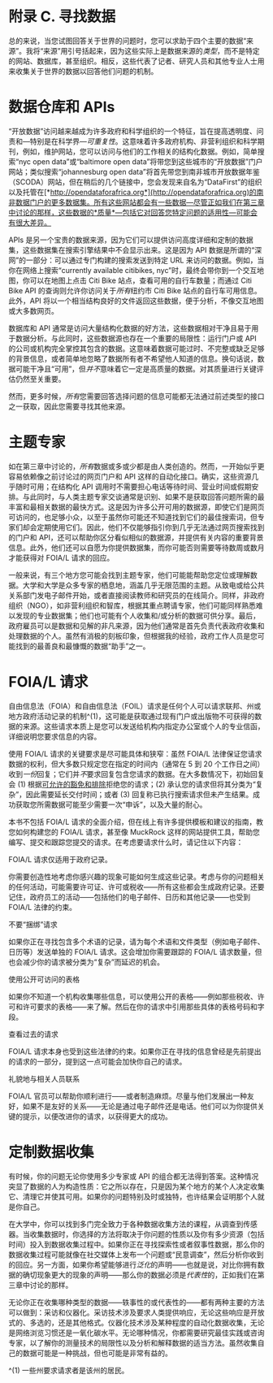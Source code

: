 # 附录 C. 寻找数据

总的来说，当您试图回答关于世界的问题时，您可以求助于四个主要的数据“来源”。我将“来源”用引号括起来，因为这些实际上是数据来源的*类型*，而不是特定的网站、数据库，甚至组织。相反，这些代表了记者、研究人员和其他专业人士用来收集关于世界的数据以回答他们问题的机制。

# 数据仓库和 APIs

“开放数据”访问越来越成为许多政府和科学组织的一个特征，旨在提高透明度、问责和—特别是在科学界—*可重复性*。这意味着许多政府机构、非营利组织和科学期刊，例如，维护网站，您可以访问与他们的工作相关的结构化数据。例如，简单搜索“nyc open data”或“baltimore open data”将带您到这些城市的“开放数据”门户网站；类似搜索“johannesburg open data”将首先带您到南非城市开放数据年鉴（SCODA）网站，但在稍后的几个链接中，您会发现来自名为“DataFirst”的组织以及托管在[*http://opendataforafrica.org*](http://opendataforafrica.org)的南非数据门户的更多数据集。所有这些网站都会有一些数据—尽管正如我们在第三章中讨论的那样，这些数据的*质量*—包括它对回答您特定问题的适用性—可能会有很大差异。

APIs 是另一个宝贵的数据来源，因为它们可以提供访问高度详细和定制的数据集，这些数据集在搜索引擎结果中不会显示出来。这是因为 API 数据是所谓的“深网”的一部分：可以通过专门构建的搜索发送到特定 URL 来访问的数据。例如，当你在网络上搜索“currently available citibikes, nyc”时，最终会带你到一个交互地图，你可以在地图上点击 Citi Bike 站点，查看可用的自行车数量；而通过 Citi Bike API 的查询则允许你访问关于*所有*纽约市 Citi Bike 站点的自行车可用信息。此外，API 将以一个相当结构良好的文件返回这些数据，便于分析，不像交互地图或大多数网页。

数据库和 API 通常是访问大量结构化数据的好方法，这些数据相对干净且易于用于数据分析。与此同时，这些数据源也存在一个重要的局限性：运行门户或 API 的公司或机构完全掌控其包含的数据。这意味着数据可能过时、不完整或缺乏足够的背景信息，或者简单地忽略了数据所有者不希望他人知道的信息。换句话说，数据可能干净且“可用”，但*并不*意味着它一定是高质量的数据。对其质量进行关键评估仍然至关重要。

然而，更多时候，*所有*您需要回答选择问题的信息可能都无法通过前述类型的接口之一获取，因此您需要寻找其他来源。

# 主题专家

如在第三章中讨论的，*所有*数据或多或少都是由人类创造的。然而，一开始似乎更容易依赖像之前讨论过的网页门户和 API 这样的自动化接口。确实，这些资源几乎随时可用；在结构化 API 调用时不需要担心电话等待时间、营业时间或假期安排。与此同时，与人类主题专家交谈通常是识别、如果不是获取回答问题所需的最丰富和最相关数据的最快方式。这是因为许多公开可用的数据源，即使它们是网页可访问的，也足够小众，以至于虽然你可能还不知道找到它们的最佳搜索词，但专家们却会定期使用它们。因此，他们不仅能够指引你到几乎无法通过网页搜索找到的门户和 API，还可以帮助你区分看似相似的数据源，并提供有关内容的重要背景信息。此外，他们还可以自愿为你提供数据集，而你可能否则需要等待数周或数月才能获得对 FOIA/L 请求的回应。

一般来说，有三个地方您可能会找到主题专家，他们可能能帮助您定位或理解数据。大学和大学是众多专家的栖息地，涵盖几乎无限范围的主题。从致电或给公共关系部门发电子邮件开始，或者直接阅读教师和研究员的在线简介。同样，非政府组织（NGO），如非营利组织和智库，根据其重点聘请专家，他们可能同样熟悉难以发现的专业数据集；他们也可能有个人收集和/或分析的数据可供分享。最后，政府雇员可以是数据和见解的非凡来源，因为他们通常是首先负责代表政府收集和处理数据的个人。虽然有消极的刻板印象，但根据我的经验，政府工作人员是您可能找到的最善良和最慷慨的数据“助手”之一。

# FOIA/L 请求

自由信息法（FOIA）和自由信息法（FOIL）请求是任何个人可以请求联邦、州或地方政府活动记录的机制^(1)，这可能是获取通过现有门户或出版物不可获得的数据的来源。这些请求本质上是您可以发送给机构内指定办公室或个人的专业信函，详细说明您要求信息的内容。

使用 FOIA/L 请求的关键要求是尽可能具体和狭窄：虽然 FOIA/L 法律保证您请求数据的权利，但大多数只规定您在指定的时间内（通常在 5 到 20 个工作日之间）收到*一份*回复；它们并*不*要求回复包含您请求的数据。在大多数情况下，初始回复会 (1) 根据[可允许的豁免和排除](https://dhs.gov/foia-exemptions)拒绝您的请求；(2) 承认您的请求但将其分类为“复杂”，因此需要延长交付时间；或者 (3) 回复称已执行搜索请求但未产生结果。成功获取您所需数据可能至少需要一次“申诉”，以及大量的耐心。

本书不包括 FOIA/L 请求的全面介绍，但在线上有许多提供模板和建议的指南，教您如何构建您的 FOIA/L 请求，甚至像 MuckRock 这样的网站提供工具，帮助您编写、提交和跟踪您提交的请求。在考虑要请求什么时，请记住以下内容：

FOIA/L 请求仅适用于政府记录。

你需要创造性地考虑你感兴趣的现象可能如何生成这些记录。考虑与你的问题相关的任何活动，可能需要许可证、许可或税收——所有这些都会生成政府记录。还要记住，政府员工的活动——包括他们的电子邮件、日历和其他记录——也受到 FOIA/L 法律的约束。

不要“捆绑”请求

如果你正在寻找包含多个术语的记录，请为每个术语和文件类型（例如电子邮件、日历等）发送单独的 FOIA/L 请求。这会增加你需要跟踪的 FOIA/L 请求数量，但也会减少你的请求被分类为“复杂”而延迟的机会。

使用公开可访问的表格

如果你不知道一个机构收集哪些信息，可以使用公开的表格——例如那些税收、许可和许可要求的表格——来了解。然后在你的请求中引用那些具体的表格号码和字段。

查看过去的请求

FOIA/L 请求本身也受到这些法律的约束。如果你正在寻找的信息曾经是先前提出的请求的一部分，提到这一点可能会加快你自己的请求。

礼貌地与相关人员联系

FOIA/L 官员可以帮助你顺利进行——或者制造麻烦。尽量与他们发展出一种友好，如果不是友好的关系——无论是通过电子邮件还是电话。他们可以为你提供关键的提示，以便改进你的请求，以获得更大的成功。

# 定制数据收集

有时候，你的问题无论你使用多少专家或 API 的组合都无法得到答案。这种情况突显了数据的人为构造性质：它之所以存在，只是因为某个地方的某个人决定收集它、清理它并使其可用。如果你的问题特别及时或独特，也许结果会证明那个人就是你自己。

在大学中，你可以找到多门完全致力于各种数据收集方法的课程，从调查到传感器。当收集数据时，你选择的方法将取决于你问题的性质以及你有多少资源（包括时间）投入到数据收集过程中。如果你正在寻找探索性或者叙事性数据，那么你的数据收集过程可能就像在社交媒体上发布一个问题或“民意调查”，然后分析你收到的回应。另一方面，如果你希望能够进行*泛化*的声明——也就是说，对比你拥有数据的确切现象更大的现象的声明——那么你的数据必须是*代表性*的，正如我们在第三章中讨论的那样。

无论你正在收集哪种类型的数据——轶事性的或代表性的——都有两种主要的方法可以做到：采访和仪器化。采访技术涉及要求人类提供响应，无论这些响应是开放式的、多选的，还是其他格式。仪器化技术涉及某种程度的自动化数据收集，无论是网络浏览习惯还是一氧化碳水平。无论哪种情况，你都需要研究最佳实践或咨询专家，以了解你的测量技术的局限性以及分析和解释数据的适当方法。虽然收集自己的数据可能是一种挑战，但也可能是非常有益的。

^(1) 一些州要求请求者是该州的居民。
